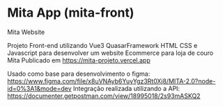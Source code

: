 # Mita App (mita-front)

Mita Website

Projeto Front-end utilizando Vue3 QuasarFramework HTML CSS e Javascript para desenvolver um website Ecommerce para loja de couro Mita
Publicado em https://mita-projeto.vercel.app

Usado como base para desenvolvimento o figma: https://www.figma.com/file/x8uVNAyb6YuyYgz3Rt0Xj8/MITA-2.0?node-id=0%3A1&mode=dev
Integração realizada utilizando a API: https://documenter.getpostman.com/view/18995018/2s93mASKQ2